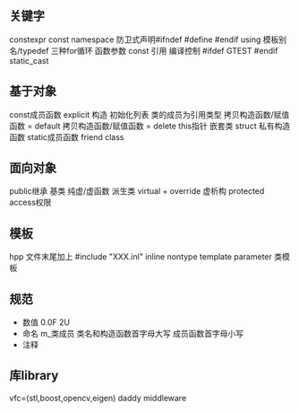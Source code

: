 ## 关键字
constexpr
const
namespace
防卫式声明#ifndef #define #endif
using 模板别名/typedef
三种for循环
函数参数 const 引用
编译控制 #ifdef GTEST  #endif
static_cast

## 基于对象
const成员函数
explicit 构造
初始化列表
类的成员为引用类型
拷贝构造函数/赋值函数 = default
拷贝构造函数/赋值函数 = delete
this指针
嵌套类
struct
私有构造函数
static成员函数
friend class

## 面向对象
public继承
基类 纯虚/虚函数
派生类 virtual + override
虚析构
protected access权限

## 模板
hpp 文件末尾加上 #include "XXX.inl"
inline
nontype template parameter
类模板

## 规范
- 数值
0.0F
2U
- 命名
m_类成员
类名和构造函数首字母大写
成员函数首字母小写
- 注释

## 库library
vfc=(stl,boost,opencv,eigen)
daddy middleware